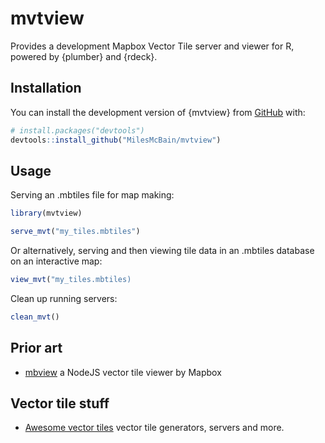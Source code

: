 
# mvtview

Provides a development Mapbox Vector Tile server and viewer for R, powered by {plumber} and {rdeck}.

## Installation

You can install the development version of {mvtview} from [GitHub](https://github.com/) with:

``` r
# install.packages("devtools")
devtools::install_github("MilesMcBain/mvtview")
```

## Usage

Serving an .mbtiles file for map making:

```r
library(mvtview)

serve_mvt("my_tiles.mbtiles")
```

Or alternatively, serving and then viewing tile data in an .mbtiles database on an interactive map:

```r
view_mvt("my_tiles.mbtiles)
```

Clean up running servers:

```r
clean_mvt()
```

## Prior art

* [mbview](https://github.com/mapbox/mbview) a NodeJS vector tile viewer by Mapbox

## Vector tile stuff

* [Awesome vector tiles](https://github.com/mapbox/awesome-vector-tiles) vector tile generators, servers and more.